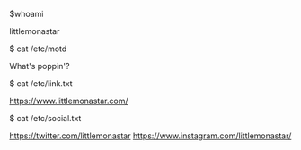 $whoami

littlemonastar

$ cat /etc/motd

What's poppin'?

$ cat /etc/link.txt

https://www.littlemonastar.com/

$ cat /etc/social.txt

https://twitter.com/littlemonastar
https://www.instagram.com/littlemonastar/

